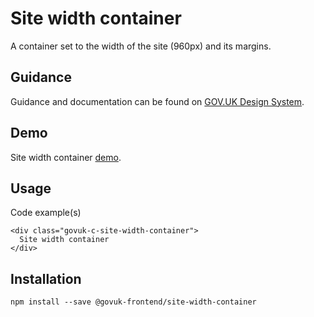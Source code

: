 # Site width container

A container set to the width of the site (960px) and its margins.

## Guidance

Guidance and documentation can be found on [GOV.UK Design System](linkgoeshere).

## Demo

Site width container [demo](site-width-container.html).

## Usage

Code example(s)

```
<div class="govuk-c-site-width-container">
  Site width container
</div>

```


## Installation

```
npm install --save @govuk-frontend/site-width-container
```


